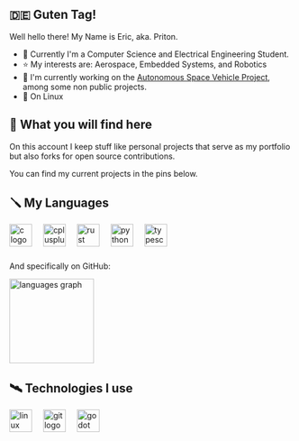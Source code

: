 ## 🇩🇪 Guten Tag!
Well hello there! My Name is Eric, aka. Priton.

- 📝 Currently I'm a Computer Science and Electrical Engineering Student.
- ⭐ My interests are: Aerospace, Embedded Systems, and Robotics
- 🔭 I'm currently working on the [Autonomous Space Vehicle Project](https://github.com/Priton-CE/ASVP), among some non public projects.
- 💽 On Linux


## 👀 What you will find here
On this account I keep stuff like personal projects that serve as my portfolio but also forks for open source contributions.

You can find my current projects in the pins below.

## 🪛 My Languages
<div align="left">
  <img src="https://cdn.jsdelivr.net/gh/devicons/devicon/icons/c/c-original.svg" height="40" alt="c logo"  />
  <img width="12" />
  <img src="https://cdn.jsdelivr.net/gh/devicons/devicon/icons/cplusplus/cplusplus-original.svg" height="40" alt="cplusplus logo"  />
  <img width="12" />
  <img src="https://cdn.jsdelivr.net/gh/devicons/devicon/icons/rust/rust-original.svg" height="40" alt="rust logo"  />
  <img width="12" />
  <img src="https://cdn.jsdelivr.net/gh/devicons/devicon/icons/python/python-original.svg" height="40" alt="python logo"  />
  <img width="12" />
  <img src="https://cdn.jsdelivr.net/gh/devicons/devicon/icons/typescript/typescript-original.svg" height="40" alt="typescript logo"  />
</div>

###

And specifically on GitHub:

<div align="left">
  <img src="https://github-readme-stats.vercel.app/api/top-langs?username=Priton-CE&locale=en&hide_title=false&layout=compact&card_width=320&langs_count=5&theme=dracula&hide_border=false&order=2" height="150" alt="languages graph"  />
</div>

## 🛰️ Technologies I use

<div align="left">
  <img src="https://cdn.jsdelivr.net/gh/devicons/devicon/icons/linux/linux-original.svg" height="40" alt="linux logo"  />
  <img width="12" />
  <img src="https://cdn.jsdelivr.net/gh/devicons/devicon/icons/git/git-original.svg" height="40" alt="git logo"  />
  <img width="12" />
  <img src="https://cdn.jsdelivr.net/gh/devicons/devicon/icons/godot/godot-original.svg" height="40" alt="godot logo"  />
</div>

###
